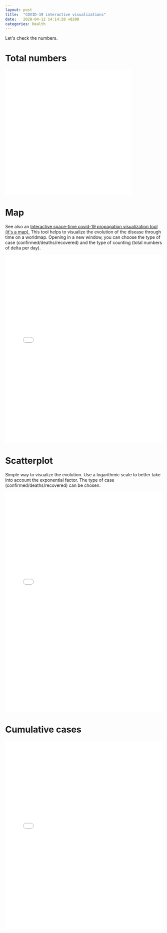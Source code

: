 ```yaml
---
layout: post
title:  "COVID-19 interactive visualizations"
date:   2020-04-12 14:14:20 +0200
categories: Health
---
```


Let's check the numbers.

# Total numbers

<iframe width="80%" height="400" frameborder="0" scrolling="no" src="//plotly.com/~stephanefevrier/16.embed?showlink=false"></iframe>

# Map

See also an [Interactive space-time covid-19 propagation visualization tool (it's a map).](/map.html) This tool helps to visualize the evolution of the disease through time on a worldmap. Opening in a new window, you can choose the type of case (confirmed/deaths/recovered) and the type of counting (total numbers of delta per day).

<iframe width="100%" height="600" frameborder="0" scrolling="yes" src="//plotly.com/~stephanefevrier/41.embed?showlink=false"></iframe>

# Scatterplot

Simple way to visualize the evolution. Use a logarithmic scale to better take into account the exponential factor. The type of case (confirmed/deaths/recovered) can be chosen.

<iframe width="100%" height="700" frameborder="0" scrolling="no" src="//plotly.com/~stephanefevrier/18.embed?showlink=false"></iframe>

# Cumulative cases

<iframe width="100%" height="600" frameborder="0" scrolling="no" src="//plotly.com/~stephanefevrier/28.embed?showlink=false"></iframe>